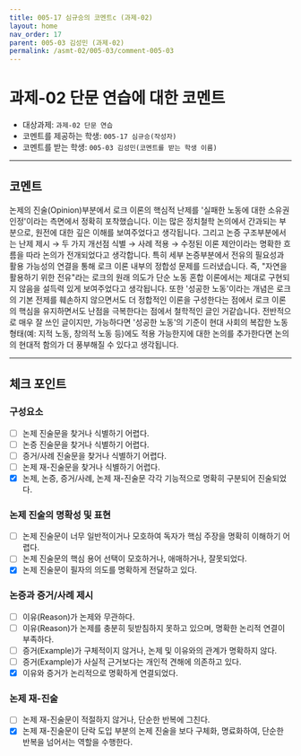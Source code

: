 ```yaml
---
title: 005-17 심규승의 코멘트c (과제-02) 
layout: home
nav_order: 17
parent: 005-03 김성민 (과제-02)
permalink: /asmt-02/005-03/comment-005-03
---
```


# 과제-02 단문 연습에 대한 코멘트

- 대상과제: `과제-02 단문 연습`
- 코멘트를 제공하는 학생: `005-17 심규승(작성자)` 
- 코멘트를 받는 학생: `005-03 김성민(코멘트를 받는 학생 이름)` 

---

## 코멘트
논제의 진술(Opinion)부분에서 로크 이론의 핵심적 난제를 '실패한 노동에 대한 소유권 인정'이라는 측면에서 정확히 포착했습니다. 이는 많은 정치철학 논의에서 간과되는 부분으로, 원전에 대한 깊은 이해를 보여주었다고 생각됩니다. 그리고 논증 구조부분에서는 난제 제시 → 두 가지 개선점 식별 → 사례 적용 → 수정된 이론 제안이라는 명확한 흐름을 따라 논의가 전개되었다고 생각합니다. 특히 세부 논증부분에서 전유의 필요성과 활용 가능성의 연결을 통해 로크 이론 내부의 정합성 문제를 드러냈습니다. 즉, "자연을 활용하기 위한 전유"라는 로크의 원래 의도가 단순 노동 혼합 이론에서는 제대로 구현되지 않음을 설득력 있게 보여주었다고 생각됩니다. 또한 '성공한 노동'이라는 개념은 로크의 기본 전제를 훼손하지 않으면서도 더 정합적인 이론을 구성한다는 점에서 로크 이론의 핵심을 유지하면서도 난점을 극복한다는 점에서 철학적인 글인 거같습니다. 전반적으로 매우 잘 쓰인 글이지만, 가능하다면 '성공한 노동'의 기준이 현대 사회의 복잡한 노동 형태(예: 지적 노동, 창의적 노동 등)에도 적용 가능한지에 대한 논의를 추가한다면 논의의 현대적 함의가 더 풍부해질 수 있다고 생각됩니다. 

---

## 체크 포인트

### **구성요소**
- [ ] 논제 진술문을 찾거나 식별하기 어렵다.
- [ ] 논증 진술문을 찾거나 식별하기 어렵다.
- [ ] 증거/사례 진술문을 찾거나 식별하기 어렵다.
- [ ] 논제 재-진술문을 찾거나 식별하기 어렵다.
- [x] 논제, 논증, 증거/사례, 논제 재-진술문 각각 기능적으로 명확히 구분되어 진술되었다.

### **논제 진술의 명확성 및 표현**  
- [ ] 논제 진술문이 너무 일반적이거나 모호하여 독자가 핵심 주장을 명확히 이해하기 어렵다.  
- [ ] 논제 진술문의 핵심 용어 선택이 모호하거나, 애매하거나, 잘못되었다.  
- [x] 논제 진술문이 필자의 의도를 명확하게 전달하고 있다.  

### **논증과 증거/사례 제시**  
- [ ] 이유(Reason)가 논제와 무관하다.
- [ ] 이유(Reason)가 논제를 충분히 뒷받침하지 못하고 있으며, 명확한 논리적 연결이 부족하다.  
- [ ] 증거(Example)가 구체적이지 않거나, 논제 및 이유와의 관계가 명확하지 않다. 
- [ ] 증거(Example)가 사실적 근거보다는 개인적 견해에 의존하고 있다.  
- [x] 이유와 증거가 논리적으로 명확하게 연결되었다.  

### **논제 재-진술**  
- [ ] 논제 재-진술문이 적절하지 않거나, 단순한 반복에 그친다.   
- [x] 논제 재-진술문이 단락 도입 부분의 논제 진술을 보다 구체화, 명료화하여, 단순한 반복을 넘어서는 역할을 수행한다.  
